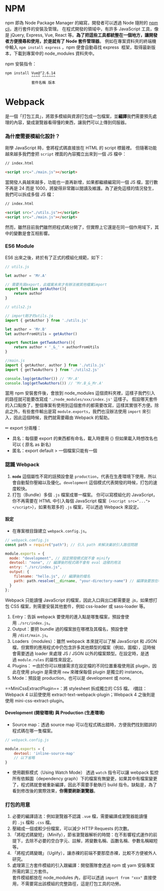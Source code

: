 # NPM
npm 即為 Node Package Manager 的縮寫，開發者可以透過 Node 隨附的 [npm cli](https://github.com/npm/cli)，進行套件的安裝及管理。
在程式開發的領域中，有許多 JavaScript 工具，像是 jQuery, Express, Vue, React 等。**為了把這些工具都統整在一個地方，讓開發者方便搜尋和使用，於是就有了 Node 套件管理器**。
例如在專案資料夾的終端機中輸入 `npm install express` ，npm 便會自動尋找 express  框架，取得最新版本，下載到專案中的 node_modules 資料夾中。

npm 安裝指令：
```
npm install Vue@^2.6.14
            ^^^^ ^^^^^^
            套件名稱 版本
```

# Webpack
是一個「打包工具」，將眾多模組與資源打包成一包檔案，並**編譯**我們需要預先處理的內容，變成瀏覽器看得懂的東西，讓我們可以上傳到伺服器。
### 為什麼需要模組化設計？
剛學 JavaScript 時，會將程式碼直接放在 HTML 的 script 標籤裡。
但隨著功能越來越多我們會把 `script` 裡面的內容獨立出來到一個 JS 檔中：
```html
// index.html

<script src="./main.js"></script>
```

當開發人員越來越多，功能也一直再新增，如果都繼續編寫同一個 JS 檔，當行數不再是 24 而是 1000，將變得非常難以閱讀及維護。為了避免這樣的情況發生，我們可以拆成多個 JS 檔：
```html
// index.html

<script src="./utils.js"></script>
<script src="./main.js"></script>
```
然而，雖然目前我們雖然把程式碼分開了，但實際上它還是在同一個作用域下，其中的變數是會互相影響。
### ES6 Module
ES6 出來之後，終於有了正式的模組化規範，如下：
```JavaScript
// utils.js

let author = 'Mr.A'

// 需要先寫export，此檔案未來才有辦法被其他檔案import
export function getAuthor(){
    return author
}
```

```JavaScript
// utils2.js

// import剛才的utils.js
import { getAuthor } from './utils.js'

let author = 'Mr.B'
let authorFromUtils = getAuthor()

export function getTwoAuthors(){
    return author + '_&_' + authorFromUtils
}
```

```JavaScript
//main.js
import { getAuthor, author } from './utils.js'
import { getTwoAuthors } from './utils2.js'

console.log(getAuthor()) // 'Mr.A'
console.log(getTwoAuthors()) // 'Mr.B_&_Mr.A'
```

當用 npm 安裝套件後，會放到 node_modules 這個資料夾裡，這樣子我們引入的路徑就可能要改寫成 `'./node_modules/xxx/index.js'` 這樣子。
假設哪天套件的入口點換了，整個專案有使用到這個套件的都需要改寫，這樣其實很不方便。除此之外，有些套件輸出是寫 `module.exports`，我們也沒辦法使用 `import` 來引入，因此這個時候，我們就需要藉由 Webpack 的幫助。

✏ export 分兩種：
- 具名：每個要 export 的東西都有命名，載入時要用 {}
  但如果載入時想改名也可以 { 原名 as 新名}
- 匿名：export default > 一個檔案只能有一個

### 認識 Webpack
1. **`mode`** 這個屬性不寫的話預設會是 `production`，代表在生產環境下使用，所以會自動幫你壓縮以及優化。`development` 這個模式代表開發的時候，打包的速度較快。
2. 打包（Bundle）多個 `.js` 檔案成單一檔案。
   你可以寫模組化的 JavaScript，你不再需要在 HTML 中引入每個 JavaScript 檔案（`<script src="..."></script>`），如果有眾多的 `.js` 檔案，可以透過 Webpack 來設定。

#### 設定
- 在專案根目錄建立 `webpack.config.js`。
```JavaScript
// webpack.comfig.js
const path = require("path"); // 引入 path 來解決巢狀引入路徑問題

module.exports = {
  mode: "development", // 設定開發模式就不會 minify
  devtool: "none", // 編譯後的程式碼不會有 eval 這樣的用法
  entry: "./src/index.js",
  output: {
    filename: "hello.js", // 編譯後的檔名
    path: path.resolve(__dirname, "your-directory-name") // 編譯後要放在哪個資料夾
  }
};
```
Webpack 只能讀懂 JavaScript 的檔案，因此入口與出口都需要是 .js，如果想打包 CSS 檔案，則需要安裝其他套件，例如 css-loader 或 sass-loader 等。

1. Entry：告訴 webpack 要使用的進入點是哪隻檔案，預設會使用 `./src/index.js`。
2. Output：要把 bundle 過的檔案放在哪裡及其檔名，預設會使用 `/dist/main.js`。
3. Loaders（modules）：雖然 webpack 本來就可以了解 JavaScript 和 JSON 檔，但實際的應用程式中仍包含許多其他類型的檔案（例如，圖檔），這時候會需要透過 loader 來處理 JS / JSON 以外的檔案類型。在設定時，是透過 `module.rules` 的屬性來設定。
4. Plugins：
   ✏由於你可以根據需求在設定檔的不同位置重複使用該 plugin，因此在使用 plugin 是需使用 `new` 來確保每個 plugin 是獨立的 instance。
5. Mode：預設是 production，也可以是 development 或 none。

==MiniCssExtractPlugin==：將 stylesheet 拆成獨立的 CSS 檔。
ℹ備註：Webpack 4 以前使使用 extract-text-webpack-plugin；Webpack 4 之後則是使用 mini-css-extract-plugin。

#### Development (開發環境) 與 Production (生產環境)
- Source map：透過 source map 可以在程式碼出錯時，方便我們找到錯誤的程式碼在哪一隻檔案。
```JavaScript
// webpack.config.js

module.exports = {
	devtool: 'inline-source-map'
	// 以下省略
}
```
- 使用觀察模式（Using Watch Mode）
  透過 `watch` 指令可以讓 webpack 監控所有依賴圖（dependency graph）下的檔案有無變更，如果其中有檔案變更了，程式碼就會被重新編譯，因此不需要手動執行 build 指令。缺點是，為了看到修改後的實際效果，**你需要刷新瀏覽器**。

### 打包的用意
1. 必要的編譯語法：例如瀏覽器不認識 `.vue` 檔，需要編譯成瀏覽器能讀懂的 `.js` 檔和 `.css` 檔。
2. 壓縮成一個或較少份檔案，可以減少 HTTP Requests 的次數。
3. 「將程式碼變短」（Minify），節省瀏覽器解析的時間：在不影響程式運作的前提下，去除不必要的空白字元、註解，將變數名稱、函數名稱、參數名稱縮短等。
4. 「將程式碼變醜」（Uglify），讓赤裸的前端不要那麼赤裸，比較不方便被外人研究。
5. 處理第三方套件模組的引入跟編譯：開發團隊會透過 npm 或 yarn 安裝專案所需的第三方套件。  
套件模組都放在 node_modules 內，卻可以透過 `import from "xxx"` 直接使用，不需要寫出該模組的完整路徑，這是打包工具的功勞。

